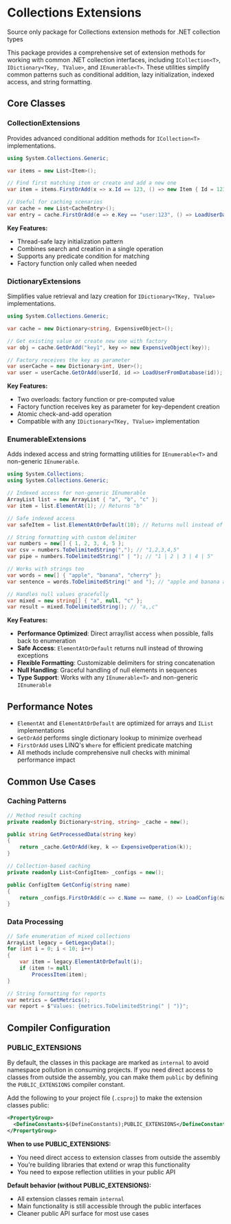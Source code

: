 # Collections Extensions

Source only package for Collections extension methods for .NET collection types

This package provides a comprehensive set of extension methods for working with common .NET collection interfaces, including `ICollection<T>`, `IDictionary<TKey, TValue>`, and `IEnumerable<T>`. These utilities simplify common patterns such as conditional addition, lazy initialization, indexed access, and string formatting.

## Core Classes

### CollectionExtensions

Provides advanced conditional addition methods for `ICollection<T>` implementations.

```csharp
using System.Collections.Generic;

var items = new List<Item>();

// Find first matching item or create and add a new one
var item = items.FirstOrAdd(x => x.Id == 123, () => new Item { Id = 123, Name = "New Item" });

// Useful for caching scenarios
var cache = new List<CacheEntry>();
var entry = cache.FirstOrAdd(e => e.Key == "user:123", () => LoadUserData("123"));
```

**Key Features:**

- Thread-safe lazy initialization pattern
- Combines search and creation in a single operation
- Supports any predicate condition for matching
- Factory function only called when needed

### DictionaryExtensions

Simplifies value retrieval and lazy creation for `IDictionary<TKey, TValue>` implementations.

```csharp
using System.Collections.Generic;

var cache = new Dictionary<string, ExpensiveObject>();

// Get existing value or create new one with factory
var obj = cache.GetOrAdd("key1", key => new ExpensiveObject(key));

// Factory receives the key as parameter
var userCache = new Dictionary<int, User>();
var user = userCache.GetOrAdd(userId, id => LoadUserFromDatabase(id));
```

**Key Features:**

- Two overloads: factory function or pre-computed value
- Factory function receives key as parameter for key-dependent creation
- Atomic check-and-add operation
- Compatible with any `IDictionary<TKey, TValue>` implementation

### EnumerableExtensions

Adds indexed access and string formatting utilities for `IEnumerable<T>` and non-generic `IEnumerable`.

```csharp
using System.Collections;
using System.Collections.Generic;

// Indexed access for non-generic IEnumerable
ArrayList list = new ArrayList { "a", "b", "c" };
var item = list.ElementAt(1); // Returns "b"

// Safe indexed access
var safeItem = list.ElementAtOrDefault(10); // Returns null instead of throwing

// String formatting with custom delimiter
var numbers = new[] { 1, 2, 3, 4, 5 };
var csv = numbers.ToDelimitedString(","); // "1,2,3,4,5"
var pipe = numbers.ToDelimitedString(" | "); // "1 | 2 | 3 | 4 | 5"

// Works with strings too
var words = new[] { "apple", "banana", "cherry" };
var sentence = words.ToDelimitedString(" and "); // "apple and banana and cherry"

// Handles null values gracefully
var mixed = new string[] { "a", null, "c" };
var result = mixed.ToDelimitedString(); // "a,,c"
```

**Key Features:**

- **Performance Optimized**: Direct array/list access when possible, falls back to enumeration
- **Safe Access**: `ElementAtOrDefault` returns null instead of throwing exceptions
- **Flexible Formatting**: Customizable delimiters for string concatenation
- **Null Handling**: Graceful handling of null elements in sequences
- **Type Support**: Works with any `IEnumerable<T>` and non-generic `IEnumerable`

## Performance Notes

- `ElementAt` and `ElementAtOrDefault` are optimized for arrays and `IList` implementations
- `GetOrAdd` performs single dictionary lookup to minimize overhead
- `FirstOrAdd` uses LINQ's `Where` for efficient predicate matching
- All methods include comprehensive null checks with minimal performance impact

## Common Use Cases

### Caching Patterns

```csharp
// Method result caching
private readonly Dictionary<string, string> _cache = new();

public string GetProcessedData(string key)
{
    return _cache.GetOrAdd(key, k => ExpensiveOperation(k));
}

// Collection-based caching
private readonly List<ConfigItem> _configs = new();

public ConfigItem GetConfig(string name)
{
    return _configs.FirstOrAdd(c => c.Name == name, () => LoadConfig(name));
}
```

### Data Processing

```csharp
// Safe enumeration of mixed collections
ArrayList legacy = GetLegacyData();
for (int i = 0; i < 10; i++)
{
    var item = legacy.ElementAtOrDefault(i);
    if (item != null)
        ProcessItem(item);
}

// String formatting for reports
var metrics = GetMetrics();
var report = $"Values: {metrics.ToDelimitedString(" | ")}";
```

## Compiler Configuration

### PUBLIC_EXTENSIONS

By default, the classes in this package are marked as `internal` to avoid namespace pollution in consuming projects. If you need direct access to classes from outside the assembly, you can make them `public` by defining the `PUBLIC_EXTENSIONS` compiler constant.

Add the following to your project file (`.csproj`) to make the extension classes public:

```xml
<PropertyGroup>
  <DefineConstants>$(DefineConstants);PUBLIC_EXTENSIONS</DefineConstants>
</PropertyGroup>
```

**When to use PUBLIC_EXTENSIONS:**

- You need direct access to extension classes from outside the assembly
- You're building libraries that extend or wrap this functionality
- You need to expose reflection utilities in your public API

**Default behavior (without PUBLIC_EXTENSIONS):**

- All extension classes remain `internal`
- Main functionality is still accessible through the public interfaces
- Cleaner public API surface for most use cases
